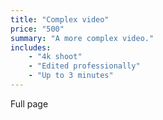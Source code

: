 ```yaml
---
title: "Complex video"
price: "500"
summary: "A more complex video."
includes:
    - "4k shoot"
    - "Edited professionally"
    - "Up to 3 minutes"
---
```

Full page
